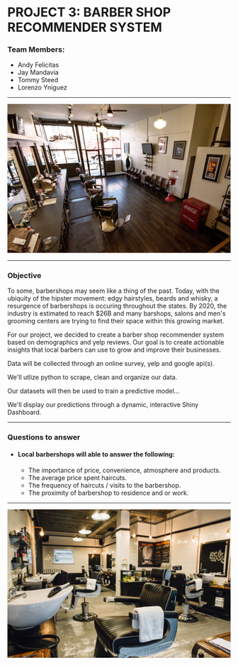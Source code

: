 
# PROJECT 3: BARBER SHOP RECOMMENDER SYSTEM

### Team Members:
* Andy Felicitas
* Jay Mandavia
* Tommy Steed
* Lorenzo Yniguez
<hr>

![title](images/barbershop.jpg)
<hr>

### Objective

To some, barbershops may seem like a thing of the past. Today, with the ubiquity of the hipster movement: edgy hairstyles, beards and whisky, a resurgence of barbershops is occuring throughout the states.  By 2020, the industry is estimated to reach $26B and many barshops, salons and men's grooming centers are trying to find their space within this growing market. 

For our project, we decided to create a barber shop recommender system based on demographics and yelp reviews. Our goal is to create actionable insights that local barbers can use to grow and improve their businesses.

Data will be collected through an online survey, yelp and google api(s). 

We'll utlize python to scrape, clean and organize our data.

Our datasets will then be used to train a predictive model...

We'll display our predictions through a dynamic, interactive Shiny Dashboard.

<hr>

### Questions to answer
* #### Local barbershops will able to answer the following:

    * The importance of price, convenience, atmosphere and products.
    * The average price spent haircuts.
    * The frequency of haircuts / visits to the barbershop.
    * The proximity of barbershop to residence and or work. 

<hr>

![title](images/barbershop2.jpg)
